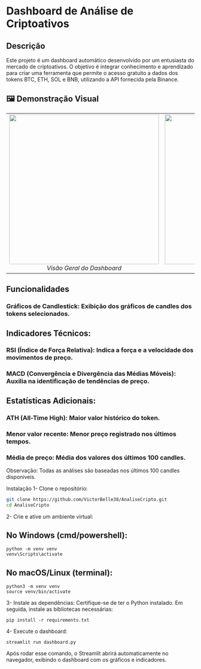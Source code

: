 # Dashboard de Análise de Criptoativos

## Descrição
Este projeto é um dashboard automático desenvolvido por um entusiasta do mercado de criptoativos. O objetivo é integrar conhecimento e aprendizado para criar uma ferramenta que permite o acesso gratuito a dados dos tokens BTC, ETH, SOL e BNB, utilizando a API fornecida pela Binance.

## 🖼️ Demonstração Visual
<table align="center">
  <tr>
    <td align="center">
      <img src="assets/dashboard-principal.png" width="400">
      <br>
      <em>Visão Geral do Dashboard</em>
    </td>
    <td align="center">
      <img src="assets/analises-tecnicas.png" width="400">
      <br>
      <em>Painel de Análises Técnicas</em>
    </td>
  </tr>
</table>

## Funcionalidades
### Gráficos de Candlestick: Exibição dos gráficos de candles dos tokens selecionados.
## Indicadores Técnicos:
### RSI (Índice de Força Relativa): Indica a força e a velocidade dos movimentos de preço.
### MACD (Convergência e Divergência das Médias Móveis): Auxilia na identificação de tendências de preço.
## Estatísticas Adicionais:
### ATH (All-Time High): Maior valor histórico do token.
### Menor valor recente: Menor preço registrado nos últimos tempos.
### Média de preço: Média dos valores dos últimos 100 candles.
Observação: Todas as análises são baseadas nos últimos 100 candles disponíveis.

Instalação
1- Clone o repositório:

```bash
git clone https://github.com/VictorBelle38/AnaliseCripto.git
cd AnaliseCripto
```

2- Crie e ative um ambiente virtual:

## No Windows (cmd/powershell):
```
python -m venv venv
venv\Scripts\activate
```
## No macOS/Linux (terminal):
```
python3 -m venv venv
source venv/bin/activate
```
3- Instale as dependências: Certifique-se de ter o Python instalado. Em seguida, instale as bibliotecas necessárias:
```
pip install -r requirements.txt
```
4- Execute o dashboard:
```
streamlit run dashboard.py
```

Após rodar esse comando, o Streamlit abrirá automaticamente no navegador, exibindo o dashboard com os gráficos e indicadores.


